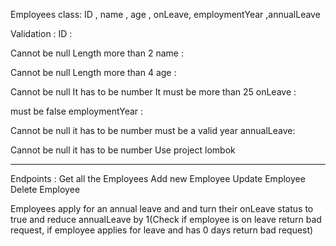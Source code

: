 
Employees class: ID , name , age , onLeave, employmentYear ,annualLeave

Validation : ID :

Cannot be null
Length more than 2
name :

Cannot be null
Length more than 4
age :

Cannot be null
It has to be number
It must be more than 25
onLeave :

must be false
employmentYear :

Cannot be null
it has to be number
must be a valid year
annualLeave:

Cannot be null
it has to be number
Use project lombok



----------


Endpoints : 
Get all the Employees 
Add new Employee 
Update Employee 
Delete Employee


Employees apply for an annual leave and and turn their onLeave status to true and reduce annualLeave by 1(Check if employee is on leave return bad request, if employee applies for leave and has 0 days return bad request)
